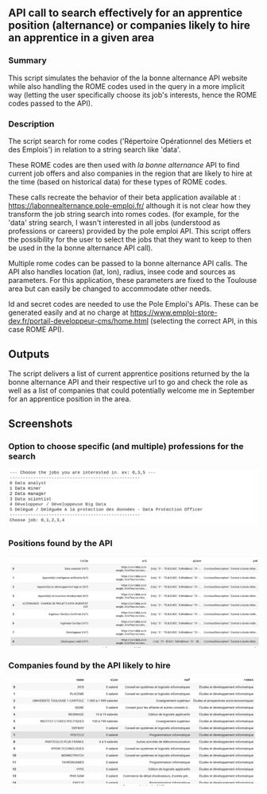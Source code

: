## API call to search effectively for an apprentice position (alternance) or companies likely to hire an apprentice in a given area

### Summary  
This script simulates the behavior of the la bonne alternance API website while also handling the ROME codes used in the query in a more implicit way (letting the user specifically choose its job's interests, hence the ROME codes passed to the API).  

### Description  
The script search for rome codes ('Répertoire Opérationnel des Métiers et des Emplois') in relation to a string search like 'data'.   

These ROME codes are then used with *la bonne alternance* API to find current job offers and also companies in the region that are likely to hire at the time (based on historical data) for these types of ROME codes.   

These calls recreate the behavior of their beta application available at : https://labonnealternance.pole-emploi.fr/ although it is not clear how they transform the job string search into romes codes. (for example, for the 'data' string search, I wasn't interested in all jobs (understood as professions or careers) provided by the pole emploi API. This script offers the possibility for the user to select the jobs that they want to keep to then be used in the la bonne alternance API call).  

Multiple rome codes can be passed to la bonne alternance API calls. The API also handles location (lat, lon), radius, insee code and sources as parameters. For this application, these parameters are fixed to the Toulouse area but can easily be changed to accommodate other needs. 

Id and secret codes are needed to use the Pole Emploi's APIs. These can be generated easily and at no charge at https://www.emploi-store-dev.fr/portail-developpeur-cms/home.html (selecting the correct API, in this case ROME API).  

## Outputs  
The script delivers a list of current apprentice positions returned by the la bonne alternance API and their respective url to go and check the role as well as a list of companies that could potentially welcome me in September for an apprentice position in the area. 

## Screenshots 
### Option to choose specific (and multiple) professions for the search  
![](https://github.com/camilodlt/rtidy-python/blob/cbccd18560088578c3cd60746064ebd8b0cbb614/ALTERNANCE_API_CALL/screenshots/Screenshot%202021-04-02%2015.00.05.png)
### Positions found by the API   
![](https://github.com/camilodlt/rtidy-python/blob/cbccd18560088578c3cd60746064ebd8b0cbb614/ALTERNANCE_API_CALL/screenshots/Screenshot%202021-04-02%2015.00.38.png)
### Companies found by the API likely to hire  
![](https://github.com/camilodlt/rtidy-python/blob/cbccd18560088578c3cd60746064ebd8b0cbb614/ALTERNANCE_API_CALL/screenshots/Screenshot%202021-04-02%2015.00.51.png)
